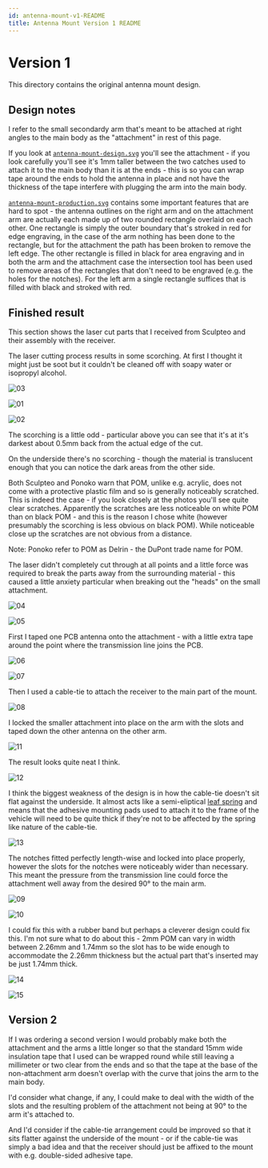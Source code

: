 ```yaml
---
id: antenna-mount-v1-README
title: Antenna Mount Version 1 README
---
```


Version 1
=========

This directory contains the original antenna mount design.

Design notes
------------

I refer to the small secondardy arm that's meant to be attached at right angles to the main body as the "attachment" in rest of this page.

If you look at [`antenna-mount-design.svg`](../../assets/antenna-mount/version-1/antenna-mount-design.svg) you'll see the attachment - if you look carefully you'll see it's 1mm taller between the two catches used to attach it to the main body than it is at the ends - this is so you can wrap tape around the ends to hold the antenna in place and not have the thickness of the tape interfere with plugging the arm into the main body.

[`antenna-mount-production.svg`](../../assets/antenna-mount/version-1/antenna-mount-production.svg) contains some important features that are hard to spot - the antenna outlines on the right arm and on the attachment arm are actually each made up of two rounded rectangle overlaid on each other. One rectangle is simply the outer boundary that's stroked in red for edge engraving, in the case of the arm nothing has been done to the rectangle, but for the attachment the path has been broken to remove the left edge. The other rectangle is filled in black for area engraving and in both the arm and the attachment case the intersection tool has been used to remove areas of the rectangles that don't need to be engraved (e.g. the holes for the notches). For the left arm a single rectangle suffices that is filled with black and stroked with red.

Finished result
---------------

This section shows the laser cut parts that I received from Sculpteo and their assembly with the receiver.

The laser cutting process results in some scorching. At first I thought it might just be soot but it couldn't be cleaned off with soapy water or isopropyl alcohol.

![03](../../assets/antenna-mount/version-1/images/DSC_0006.jpg)

![01](../../assets/antenna-mount/version-1/images/DSC_0001.jpg)

![02](../../assets/antenna-mount/version-1/images/DSC_0004.jpg)

The scorching is a little odd - particular above you can see that it's at it's darkest about 0.5mm back from the actual edge of the cut.

On the underside there's no scorching - though the material is translucent enough that you can notice the dark areas from the other side.

Both Sculpteo and Ponoko warn that POM, unlike e.g. acrylic, does not come with a protective plastic film and so is generally noticeably scratched. This is indeed the case - if you look closely at the photos you'll see quite clear scratches. Apparently the scratches are less noticeable on white POM than on black POM - and this is the reason I chose white (however presumably the scorching is less obvious on black POM). While noticeable close up the scratches are not obvious from a distance.

Note: Ponoko refer to POM as Delrin - the DuPont trade name for POM.

The laser didn't completely cut through at all points and a little force was required to break the parts away from the surrounding material - this caused a little anxiety particular when breaking out the "heads" on the small attachment.

![04](../../assets/antenna-mount/version-1/images/DSC_0007.jpg)

![05](../../assets/antenna-mount/version-1/images/DSC_0009.jpg)

First I taped one PCB antenna onto the attachment - with a little extra tape around the point where the transmission line joins the PCB.

![06](../../assets/antenna-mount/version-1/images/DSC_0010.jpg)

![07](../../assets/antenna-mount/version-1/images/DSC_0013.jpg)

Then I used a cable-tie to attach the receiver to the main part of the mount.

![08](../../assets/antenna-mount/version-1/images/DSC_0015.jpg)

I locked the smaller attachment into place on the arm with the slots and taped down the other antenna on the other arm.

![11](../../assets/antenna-mount/version-1/images/DSC_0020.jpg)

The result looks quite neat I think.

![12](../../assets/antenna-mount/version-1/images/DSC_0022.jpg)

I think the biggest weakness of the design is in how the cable-tie doesn't sit flat against the underside. It almost acts like a semi-eliptical [leaf spring](https://en.wikipedia.org/wiki/Leaf_spring) and means that the adhesive mounting pads used to attach it to the frame of the vehicle will need to be quite thick if they're not to be affected by the spring like nature of the cable-tie.

![13](../../assets/antenna-mount/version-1/images/DSC_0023.jpg)

The notches fitted perfectly length-wise and locked into place properly, however the slots for the notches were noticeably wider than necessary. This meant the pressure from the transmission line could force the attachment well away from the desired 90&deg; to the main arm.

![09](../../assets/antenna-mount/version-1/images/DSC_0017.jpg)

![10](../../assets/antenna-mount/version-1/images/DSC_0018.jpg)

I could fix this with a rubber band but perhaps a cleverer design could fix this. I'm not sure what to do about this - 2mm POM can vary in width between 2.26mm and 1.74mm so the slot has to be wide enough to accommodate the 2.26mm thickness but the actual part that's inserted may be just 1.74mm thick.

![14](../../assets/antenna-mount/version-1/images/DSC_0026.jpg)

![15](../../assets/antenna-mount/version-1/images/DSC_0028.jpg)

Version 2
---------

If I was ordering a second version I would probably make both the attachment and the arms a little longer so that the standard 15mm wide insulation tape that I used can be wrapped round while still leaving a millimeter or two clear from the ends and so that the tape at the base of the non-attachment arm doesn't overlap with the curve that joins the arm to the main body.

I'd consider what change, if any, I could make to deal with the width of the slots and the resulting problem of the attachment not being at 90&deg; to the arm it's attached to.

And I'd consider if the cable-tie arrangement could be improved so that it sits flatter against the underside of the mount - or if the cable-tie was simply a bad idea and that the receiver should just be affixed to the mount with e.g. double-sided adhesive tape.
